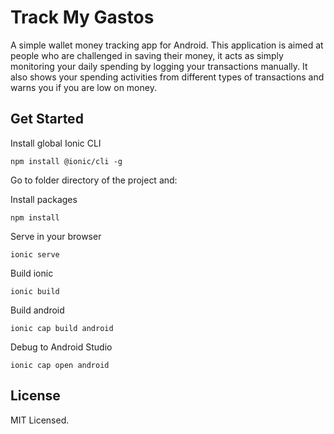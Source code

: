 # Track My Gastos

 A simple wallet money tracking app for Android. This application is aimed at people who are challenged in saving their money, it acts as simply monitoring your daily spending by logging your transactions manually. It also shows your spending activities from different types of transactions and warns you if you are low on money.

## Get Started

Install global Ionic CLI

```npm install @ionic/cli -g```

Go to folder directory of the project and:

Install packages

```npm install```

Serve in your browser

```ionic serve```

Build ionic

```ionic build```

Build android

```ionic cap build android```

Debug to Android Studio

```ionic cap open android```

## License

MIT Licensed.
